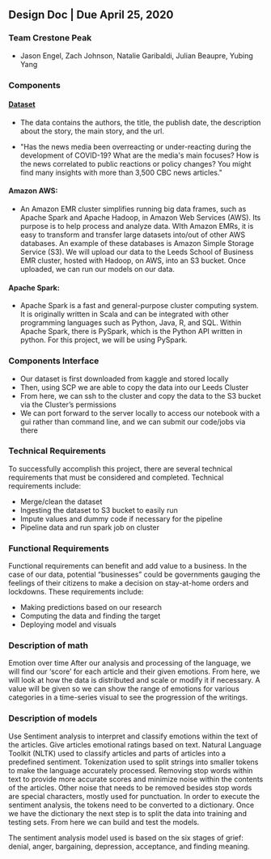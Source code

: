 ## Design Doc | Due April 25, 2020

### Team Crestone Peak
- Jason Engel, Zach Johnson, Natalie Garibaldi, Julian Beaupre, Yubing Yang

### Components

#### [Dataset](https://www.kaggle.com/ryanxjhan/cbc-news-coronavirus-articles-march-26)
-	The data contains the authors, the title, the publish date, the description about the story, the main story, and the url.

-	"Has the news media been overreacting or under-reacting during the development of COVID-19? What are the media's main focuses? How is the news correlated to public reactions or policy changes? You might find many insights with more than 3,500 CBC news articles."

#### Amazon AWS:
-	An Amazon EMR cluster simplifies running big data frames, such as Apache Spark and Apache Hadoop, in Amazon Web Services (AWS). Its purpose is to help process and analyze data. WIth Amazon EMRs, it is easy to transform and transfer large datasets into/out of other AWS databases. An example of these databases is Amazon Simple Storage Service (S3). We will upload our data to the Leeds School of Business EMR cluster, hosted with Hadoop, on AWS, into an S3 bucket. Once uploaded, we can run our models on our data.

#### Apache Spark:
-	Apache Spark is a fast and general-purpose cluster computing system. It is originally written in Scala and can be integrated with other programming languages such as Python, Java, R, and SQL. Within Apache Spark, there is PySpark, which is the Python API written in python. For this project, we will be using PySpark.

### Components Interface
-	Our dataset is first downloaded from kaggle and stored locally
-	Then, using SCP we are able to copy the data into our Leeds Cluster
-	From here, we can ssh to the cluster and copy the data to the S3 bucket via the Cluster’s permissions
-	We can port forward to the server locally to access our notebook with a gui rather than command line, and we can submit our code/jobs via there



### Technical Requirements
To successfully accomplish this project, there are several technical requirements that must be considered and completed. Technical requirements include:
-	Merge/clean the dataset
-	Ingesting the dataset to S3 bucket to easily run
-	Impute values and dummy code if necessary for the pipeline
-	Pipeline data and run spark job on cluster

### Functional Requirements
Functional requirements can benefit and add value to a business. In the case of our data, potential “businesses” could be governments gauging the feelings of their citizens to make a decision on stay-at-home orders and lockdowns. These requirements include:
-	Making predictions based on our research
-	Computing the data and finding the target
-	Deploying model and visuals


### Description of math
Emotion over time
After our analysis and processing of the language, we will find our ‘score’ for each article and their given emotions. From here, we will look at how the data is distributed and scale or modify it if necessary. A value will be given so we can show the range of emotions for various categories in a time-series visual to see the progression of the writings.

### Description of models
Use Sentiment analysis to interpret and classify emotions within the text of the articles. Give articles emotional ratings based on text. Natural Language Toolkit (NLTK) used to classify articles and parts of articles into a predefined sentiment. Tokenization used to split strings into smaller tokens to make the language accurately processed. Removing stop words within text to provide more accurate scores and minimize noise within the contents of the articles. Other noise that needs to be removed besides stop words are special characters, mostly used for punctuation. In order to execute the sentiment analysis, the tokens need to be converted to a dictionary. Once we have the dictionary the next step is to split the data into  training and testing sets. From here we can build and test the models. 

The sentiment analysis model used is based on the six stages of grief: denial, anger, bargaining, depression, acceptance, and finding meaning.
